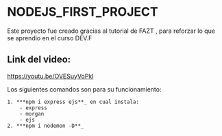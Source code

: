 # NODEJS_FIRST_PROJECT

Este proyecto fue creado gracias al tutorial de FAZT , para reforzar lo que se aprendio en el curso DEV.F
## Link del video:
https://youtu.be/OVESuyVoPkI

Los siguientes comandos son para su funcionamiento:

    1. ***npm i express ejs**_ en cual instala:
        - express
        - morgan
        - ejs
    2. ***npm i nodemon -D**_